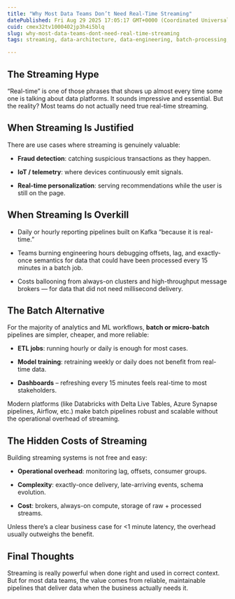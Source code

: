```yaml
---
title: "Why Most Data Teams Don’t Need Real-Time Streaming"
datePublished: Fri Aug 29 2025 17:05:17 GMT+0000 (Coordinated Universal Time)
cuid: cmex32tv1000402jp3h4i5blq
slug: why-most-data-teams-dont-need-real-time-streaming
tags: streaming, data-architecture, data-engineering, batch-processing, batchprocessing

---
```


## The Streaming Hype

“Real-time” is one of those phrases that shows up almost every time some one is talking about data platforms. It sounds impressive and essential. But the reality? Most teams do not actually need true real-time streaming.

## When Streaming Is Justified

There are use cases where streaming is genuinely valuable:

* **Fraud detection**: catching suspicious transactions as they happen.
    
* **IoT / telemetry**: where devices continuously emit signals.
    
* **Real-time personalization**: serving recommendations while the user is still on the page.
    

## When Streaming Is Overkill

* Daily or hourly reporting pipelines built on Kafka “because it is real-time.”
    
* Teams burning engineering hours debugging offsets, lag, and exactly-once semantics for data that could have been processed every 15 minutes in a batch job.
    
* Costs ballooning from always-on clusters and high-throughput message brokers — for data that did not need millisecond delivery.
    

## The Batch Alternative

For the majority of analytics and ML workflows, **batch or micro-batch** pipelines are simpler, cheaper, and more reliable:

* **ETL jobs**: running hourly or daily is enough for most cases.
    
* **Model training**: retraining weekly or daily does not benefit from real-time data.
    
* **Dashboards** – refreshing every 15 minutes feels real-time to most stakeholders.
    

Modern platforms (like Databricks with Delta Live Tables, Azure Synapse pipelines, Airflow, etc.) make batch pipelines robust and scalable without the operational overhead of streaming.

## The Hidden Costs of Streaming

Building streaming systems is not free and easy:

* **Operational overhead**: monitoring lag, offsets, consumer groups.
    
* **Complexity**: exactly-once delivery, late-arriving events, schema evolution.
    
* **Cost**: brokers, always-on compute, storage of raw + processed streams.
    

Unless there’s a clear business case for &lt;1 minute latency, the overhead usually outweighs the benefit.

## Final Thoughts

Streaming is really powerful when done right and used in correct context. But for most data teams, the value comes from reliable, maintainable pipelines that deliver data when the business actually needs it.